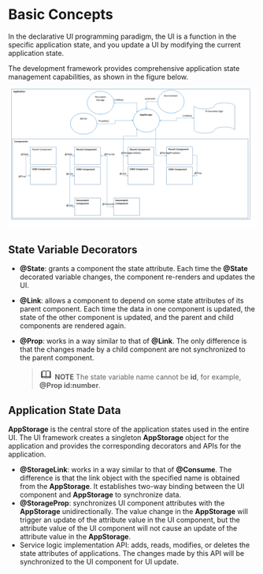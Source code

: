 # Basic Concepts<a name="EN-US_TOPIC_0000001169868220"></a>

In the declarative UI programming paradigm, the UI is a function in the specific application state, and you update a UI by modifying the current application state.

The development framework provides comprehensive application state management capabilities, as shown in the figure below.

![](figures/corespec_figures_state-mgmt-overview.png)

## State Variable Decorators<a name="section13236174803615"></a>

- **@State**: grants a component the state attribute. Each time the  **@State**  decorated variable changes, the component re-renders and updates the UI.

- **@Link**: allows a component to depend on some state attributes of its parent component. Each time the data in one component is updated, the state of the other component is updated, and the parent and child components are rendered again.

- **@Prop**: works in a way similar to that of  **@Link**. The only difference is that the changes made by a child component are not synchronized to the parent component.

  > ![icon-note.gif](public_sys-resources/icon-note.gif) **NOTE**
  > The state variable name cannot be **id**, for example, **@Prop id:number**.  

## Application State Data<a name="section16386143212559"></a>

**AppStorage**  is the central store of the application states used in the entire UI. The UI framework creates a singleton  **AppStorage**  object for the application and provides the corresponding decorators and APIs for the application.

-   **@StorageLink**: works in a way similar to that of  **@Consume**. The difference is that the link object with the specified name is obtained from the  **AppStorage**. It establishes two-way binding between the UI component and  **AppStorage**  to synchronize data.
-   **@StorageProp**: synchronizes UI component attributes with the  **AppStorage**  unidirectionally. The value change in the  **AppStorage**  will trigger an update of the attribute value in the UI component, but the attribute value of the UI component will not cause an update of the attribute value in the  **AppStorage**.
-   Service logic implementation API: adds, reads, modifies, or deletes the state attributes of applications. The changes made by this API will be synchronized to the UI component for UI update.

